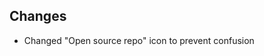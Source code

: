 <!-- Formatting
## Additions  ?? New features

## Changes  ?? Behaviour changes

## Fixes  ?? Bugfixes

## Other  ?? Technical stuff, what happened behind the scene
-->
## Changes
- Changed "Open source repo" icon to prevent confusion

